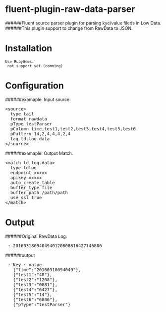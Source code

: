 # fluent-plugin-raw-data-parser
######Fluent source parser plugin for parsing kye/value fileds in Low Data.
######This plugin support to change from RawData to JSON.

# Installation
```
Use RubyGems:
 not support yet.(comming)
```

# Configuration
######examaple. Input source.
<pre>
&lt;source&gt;
  type tail
  format rawdata
  pType testParser
  pColumn time,test1,test2,test3,test4,test5,test6
  pPattern 14,2,4,4,4,2,4
  tag td.log.data
&lt;/source&gt;
</pre>



######examaple. Output Match.
<pre>
&lt;match td.log.data&gt;
  type tdlog
  endpoint xxxxx
  apikey xxxxx
  auto_create_table
  buffer_type file
  buffer_path /path/path
  use_ssl true
&lt;/match&gt;
</pre>

# Output

######Original RawData Log.
<pre>
 : 2016031809404940120808816427146806
</pre>

######output
<pre>
 : Key : value
   {"time":"20160318094049"},
   {"test1":"40"},
   {"test2":"1208"},
   {"test3":"0881"},
   {"test4":"6427"},
   {"test5":"14"},
   {"test6":"6806"},
   {"pType":"testParser"}
</pre>
